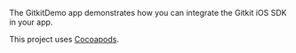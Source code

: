 The GitkitDemo app demonstrates how you can integrate the Gitkit iOS SDK in your app.

This project uses [Cocoapods](https://cocoapods.org).
